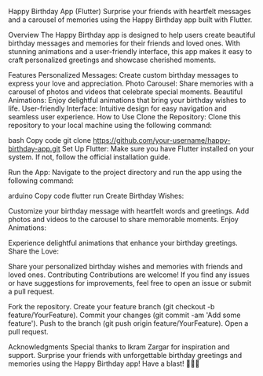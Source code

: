 
Happy Birthday App (Flutter)
Surprise your friends with heartfelt messages and a carousel of memories using the Happy Birthday app built with Flutter.

Overview
The Happy Birthday app is designed to help users create beautiful birthday messages and memories for their friends and loved ones. With stunning animations and a user-friendly interface, this app makes it easy to craft personalized greetings and showcase cherished moments.

Features
Personalized Messages: Create custom birthday messages to express your love and appreciation.
Photo Carousel: Share memories with a carousel of photos and videos that celebrate special moments.
Beautiful Animations: Enjoy delightful animations that bring your birthday wishes to life.
User-friendly Interface: Intuitive design for easy navigation and seamless user experience.
How to Use
Clone the Repository: Clone this repository to your local machine using the following command:

bash
Copy code
git clone https://github.com/your-username/happy-birthday-app.git
Set Up Flutter: Make sure you have Flutter installed on your system. If not, follow the official installation guide.

Run the App: Navigate to the project directory and run the app using the following command:

arduino
Copy code
flutter run
Create Birthday Wishes:

Customize your birthday message with heartfelt words and greetings.
Add photos and videos to the carousel to share memorable moments.
Enjoy Animations:

Experience delightful animations that enhance your birthday greetings.
Share the Love:

Share your personalized birthday wishes and memories with friends and loved ones.
Contributing
Contributions are welcome! If you find any issues or have suggestions for improvements, feel free to open an issue or submit a pull request.

Fork the repository.
Create your feature branch (git checkout -b feature/YourFeature).
Commit your changes (git commit -am 'Add some feature').
Push to the branch (git push origin feature/YourFeature).
Open a pull request.

Acknowledgments
Special thanks to Ikram Zargar for inspiration and support.
Surprise your friends with unforgettable birthday greetings and memories using the Happy Birthday app! Have a blast! 🎉🎂🎈





